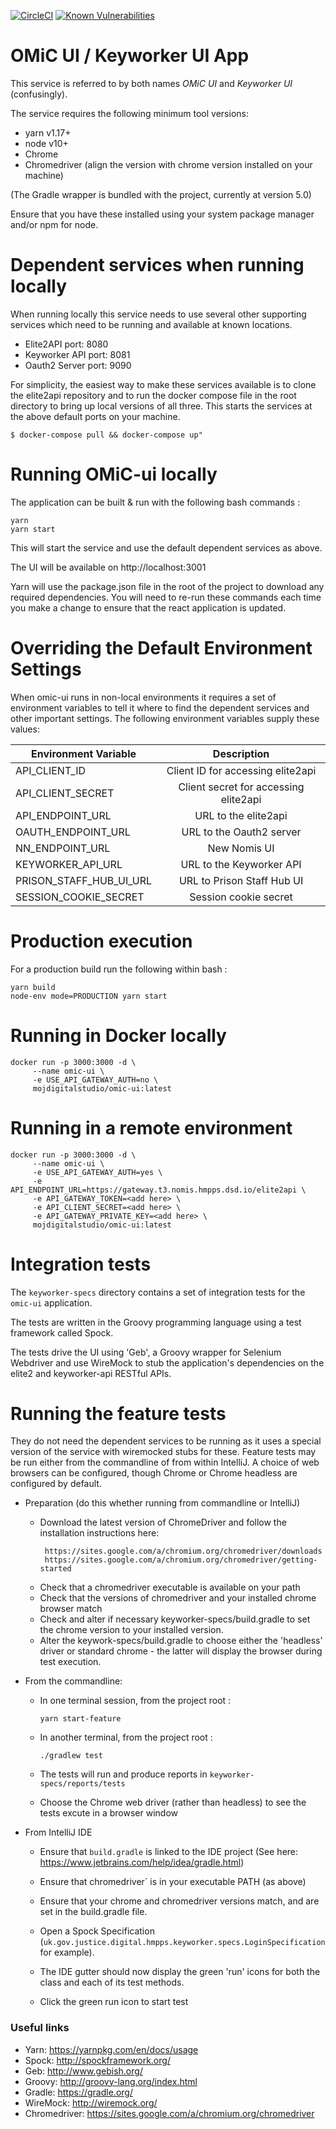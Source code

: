 [![CircleCI](https://circleci.com/gh/ministryofjustice/omic-ui/tree/master.svg?style=svg)](https://circleci.com/gh/ministryofjustice/omic-ui)
[![Known Vulnerabilities](https://snyk.io/test/github/ministryofjustice/omic-ui/badge.svg)](https://snyk.io/test/github/ministryofjustice/omic-ui)

# OMiC UI / Keyworker UI App

This service is referred to by both names *OMiC UI* and *Keyworker UI*  (confusingly).

The service requires the following minimum tool versions:

- yarn v1.17+ 
- node v10+ 
- Chrome 
- Chromedriver (align the version with chrome version installed on your machine)

(The Gradle wrapper is bundled with the project, currently at version 5.0)

Ensure that you have these installed using your system package manager and/or npm for node. 

# Dependent services when running locally

When running locally this service needs to use several other supporting services which
need to be running and available at known locations.

- Elite2API        port: 8080
- Keyworker API    port: 8081
- Oauth2 Server    port: 9090

For simplicity, the easiest way to make these services available is to clone the elite2api
repository and to run the docker compose file in the root directory to bring up local 
versions of all three. This starts the services at the above default ports on your
machine.

```
$ docker-compose pull && docker-compose up"  
```

# Running OMiC-ui locally

The application can be built & run with the following bash commands : 

```
yarn
yarn start
```

This will start the service and use the default dependent services as above.

The UI will be available on http://localhost:3001

Yarn will use the package.json file in the root of the project to download any required dependencies.
You will need to re-run these commands each time you make a change to ensure that the react application is updated.


# Overriding the Default Environment Settings

When omic-ui runs in non-local environments it requires a set of environment variables to 
tell it where to find the dependent services and other important settings.
The following environment variables supply these values:


| Environment Variable    | Description                                  |
|------------------------ |:--------------------------------------------:|
| API_CLIENT_ID           | Client ID for accessing elite2api            |
| API_CLIENT_SECRET       | Client secret for accessing elite2api        |
| API_ENDPOINT_URL        | URL to the elite2api                         |
| OAUTH_ENDPOINT_URL      | URL to the Oauth2 server                     |
| NN_ENDPOINT_URL         | New Nomis UI                                 |
| KEYWORKER_API_URL       | URL to the Keyworker API                     |
| PRISON_STAFF_HUB_UI_URL | URL to Prison Staff Hub UI                   |
| SESSION_COOKIE_SECRET   | Session cookie secret                        | 


# Production execution

For a production build run the following within bash :

```
yarn build
node-env mode=PRODUCTION yarn start
```

# Running in Docker locally

```
docker run -p 3000:3000 -d \
     --name omic-ui \
     -e USE_API_GATEWAY_AUTH=no \
     mojdigitalstudio/omic-ui:latest
```

# Running in a remote environment

```
docker run -p 3000:3000 -d \
     --name omic-ui \
     -e USE_API_GATEWAY_AUTH=yes \
     -e API_ENDPOINT_URL=https://gateway.t3.nomis.hmpps.dsd.io/elite2api \
     -e API_GATEWAY_TOKEN=<add here> \
     -e API_CLIENT_SECRET=<add here> \
     -e API_GATEWAY_PRIVATE_KEY=<add here> \
     mojdigitalstudio/omic-ui:latest
```

# Integration tests

The `keyworker-specs` directory contains a set of integration tests for the `omic-ui` application.

The tests are written in the Groovy programming language using a test framework called Spock. 

The tests drive the UI using 'Geb', a Groovy wrapper for Selenium Webdriver and use WireMock to 
stub the application's dependencies on the elite2 and keyworker-api RESTful APIs.

# Running the feature tests

They do not need the dependent services to be running as it uses a special version of the service with wiremocked stubs for these.
Feature tests may be run either from the commandline of from within IntelliJ.
A choice of web browsers can be configured, though Chrome or Chrome headless are configured by default.

* Preparation (do this whether running from commandline or IntelliJ)

   - Download the latest version of ChromeDriver and follow the installation instructions here:
     ```
      https://sites.google.com/a/chromium.org/chromedriver/downloads
      https://sites.google.com/a/chromium.org/chromedriver/getting-started
     ```
   - Check that a chromedriver executable is available on your path
   - Check that the versions of chromedriver and your installed chrome browser match 
   - Check and alter if necessary keyworker-specs/build.gradle to set the chrome version to your installed version.
   - Alter the keywork-specs/build.gradle to choose either the 'headless' driver or standard chrome - the latter will display the browser during test execution.

* From the commandline:

   - In one terminal session, from the project root : 

       ```yarn start-feature```

   - In another terminal, from the project root :

       ```./gradlew test```

   - The tests will run and produce reports in `keyworker-specs/reports/tests`

   - Choose the Chrome web driver (rather than headless) to see the tests excute in a browser window


* From IntelliJ IDE

  - Ensure that `build.gradle` is linked to the IDE project (See here: https://www.jetbrains.com/help/idea/gradle.html)

  - Ensure that chromedriver` is in your executable PATH (as above)

  - Ensure that your chrome and chromedriver versions match, and are set in the build.gradle file.

  - Open a Spock Specification (`uk.gov.justice.digital.hmpps.keyworker.specs.LoginSpecification` for example). 

  - The IDE gutter should now display the green 'run' icons for both the class and each of its test methods.

  - Click the green run icon to start test


### Useful links

- Yarn: https://yarnpkg.com/en/docs/usage
- Spock: http://spockframework.org/
- Geb: http://www.gebish.org/
- Groovy: http://groovy-lang.org/index.html
- Gradle: https://gradle.org/
- WireMock: http://wiremock.org/
- Chromedriver: https://sites.google.com/a/chromium.org/chromedriver

